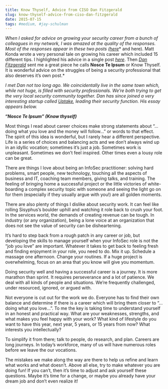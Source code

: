 ```yaml
---
title: Know Thyself, Advice from CISO Dan Fitzgerald
slug: know-thyself-advice-from-ciso-dan-fitzgerald
date: 2015-07-15
tags: #medium, #jay-schulman
---
```


*When I asked for advice on growing your security career from a bunch of colleagues in my network, I was amazed at the quality of the responses. Most of the responses appear in these two posts (*[*here*](https://www.jayschulman.com/inspiring-advice-from-5-infosec-pros/)* and here). Matt Konda wrote a very personal tale on growing his career which included 15 different tips. I highlighted his advice in a single post *[*here*](https://www.jayschulman.com/15-career-tips-from-matt-konda/)*. Then *[*Dan Fitzgerald*](https://www.linkedin.com/in/danfitzgerald2)* sent me a great piece he calls ****Nosce Te Ipsum**** or Know Thyself. It is wonderful advice on the struggles of being a security professional that also deserves it’s own post.*

*I met Dan not too long ago. We coincidentally live in the same town which, while not huge, is filled with security professionals. We’re both trying to get the very local security community together. Dan has since joined a very interesting startup called *[*Uptake*](http://uptake.com/)*, leading their security function. His essay appears below.*

**“*Nosce Te Ipsum” (Know thyself)***

Most things I read about career choices make strong statements about “…doing what you love and the money will follow…” or words to that effect. The spirit of this idea is wonderful, but I rarely hear a different perspective. Life is a series of choices and balancing acts and we don’t always wind up in an idyllic vocation; sometimes it’s just a job. Sometimes work is unpleasant. Sometimes we don’t feel inspired. Other times even a lousy role can be great.

There are things I love about being an InfoSec practitioner: solving hard problems, smart people, new technology, touching all the aspects of business and IT, coaching team members, giving talks, and training. The feeling of bringing home a successful project or the little victories of white-boarding a complex security topic with someone and seeing the light go on for them (especially if they usually argue with you!) are all golden moments.

There are also plenty of things I dislike about security work. It can feel like rolling Sisyphus’s boulder uphill and watching it role back to crush your foot. In the services world, the demands of creating revenue can be tough. In industry (or any organization), being a lone voice at an organization that does not see the value of security can be disheartening.

It’s hard to step back from a rough patch in any career or job, but developing the skills to manage yourself when your InfoSec role is not the “job you love” are important. Whatever it takes to get back to feeling fresh and finding enjoyment in your role, you need to do. Mix it up. Schedule a massage one afternoon. Change your routines. If a huge project is overwhelming, focus on an area that you know will give you momentum.

Doing security well and having a successful career is a journey. It is more marathon than sprint. It requires perseverance and a lot of patience. We deal with all kinds of people and situations. We’re frequently challenged, under resourced, ignored, or argued with.

Not everyone is cut out for the work we do. Everyone has to find their own balance and determine if there is a career which will bring them closer to “…doing what you love…”. To me the key is taking time to understand yourself in an honest and practical way. What are your weaknesses, strengths, and what makes you feel happy with your work? What kind of lifestyle do you want to have this year, next year, 5 years, or 15 years from now? What interests you intellectually?

To simplify it from there; talk to people, do research, and plan. Careers are long journeys. In today’s workforce, many of us will have numerous roles before we leave the our vocations.

The mistakes we make along the way are there to help us refine and learn what works and what doesn’t. Above all else, try to make whatever you are doing fun! If you can’t, then it’s time to adjust and ask yourself these questions. Maybe it’s time for a change, or maybe you already have your dream job and don’t even realize it!
